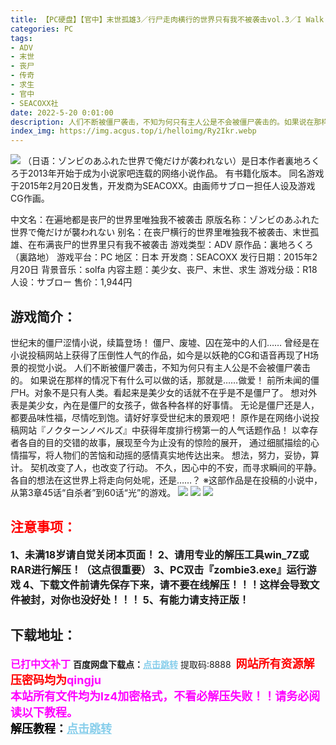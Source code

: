 ```yaml
---
title: 【PC硬盘】【官中】末世孤雄3／行尸走肉横行的世界只有我不被袭击vol.3／I Walk Among Zombies Vol.3
categories: PC
tags:
- ADV
- 末世
- 丧尸
- 传奇
- 求生
- 官中
- SEACOXX社
date: 2022-5-20 0:01:00
description: 人们不断被僵尸袭击，不知为何只有主人公是不会被僵尸袭击的。如果说在那样的情况下有什么可以做的话，那就是……做爱！前所未闻的僵尸H。对象不是只有人类。看起来是美少女的话就不在乎是不是僵尸了。想对外表是美少女，內在是僵尸的女孩子，做各种各样的好事情。
index_img: https://img.acgus.top/i/helloimg/Ry2Ikr.webp
---
```

![](https://img.acgus.top/i/helloimg/Ry2Ikr.webp)
（日语：ゾンビのあふれた世界で俺だけが袭われない）是日本作者裏地ろくろ于2013年开始于成为小说家吧连载的网络小说作品。
有书籍化版本。
同名游戏于2015年2月20日发售，开发商为SEACOXX。由画师サブロー担任人设及游戏CG作画。

中文名：在遍地都是丧尸的世界里唯独我不被袭击
原版名称：ゾンビのあふれた世界で俺だけが襲われない
别名：在丧尸横行的世界里唯独我不被袭击、末世孤雄、在布满丧尸的世界里只有我不被袭击
游戏类型：ADV
原作品：裏地ろくろ（裏路地）
游戏平台：PC
地区：日本
开发商：SEACOXX
发行日期：2015年2月20日
背景音乐：solfa
内容主题：美少女、丧尸、末世、求生
游戏分级：R18
人设：サブロー
售价：1,944円

## 游戏简介：
世纪末的僵尸涩情小说，续篇登场！
僵尸、废墟、囚在笼中的人们……
曾经是在小说投稿网站上获得了压倒性人气的作品，如今是以妖艳的CG和语音再现了H场景的视觉小说。
人们不断被僵尸袭击，不知为何只有主人公是不会被僵尸袭击的。
如果说在那样的情况下有什么可以做的话，那就是……做爱！
前所未闻的僵尸H。对象不是只有人类。看起来是美少女的话就不在乎是不是僵尸了。
想对外表是美少女，內在是僵尸的女孩子，做各种各样的好事情。
无论是僵尸还是人，都要品味性福，尽情吃到饱。请好好享受世纪末的景观吧！
原作是在网络小说投稿网站『ノクターンノベルズ』中获得年度排行榜第一的人气话题作品！
以幸存者各自的目的交错的故事，展现至今为止没有的惊险的展开，
通过细腻描绘的心情描写，将人物们的苦恼和动摇的感情真实地传达出来。
想法，努力，妥协，算计。
契机改变了人，也改变了行动。
不久，因心中的不安，而寻求瞬间的平静。
各自的想法在这世界上将走向何处呢，还是……？
※这部作品是在投稿的小说中，从第3章45话“自杀者”到60话“光”的游戏。
![](https://img.acgus.top/i/helloimg/Ry2DOq.webp)
![](https://img.acgus.top/i/helloimg/Ry27Ec.webp)
![](https://img.acgus.top/i/helloimg/Ry2QNm.webp)



## <font color=#FF0000 >注意事项：</font>
<font size=3><b>1、未满18岁请自觉关闭本页面！
2、请用专业的解压工具win_7Z或RAR进行解压！（这点很重要）
3、PC双击『zombie3.exe』运行游戏
4、下载文件前请先保存下来，请不要在线解压！！！这样会导致文件被封，对你也没好处！！！
5、有能力请支持正版！</b></font>

## 下载地址：
<font color=#FF00FF size=3><b>已打中文补丁</b></font>
<b>百度网盘下载点：</b><a href="https://pan.baidu.com/s/10kZuXXnVFbkCDbcs5ILT5Q?pwd=8888" style="color: #87CEEB;"><b>点击跳转</b></a> 提取码:8888
<a style="padding: 0" href="https://post.qingju.org/AD/"><img style="max-width:100%" src="https://img.acgus.top/i/2024/07/478f689b8021d8d499ab43d21acf137a.gif" alt=""></a>
<b><font color=#FF0000 size=4>网站所有资源解压密码均为</b></font><b><font color=#FF00FF size=4>qingju</font><font color=#FF0000 ></font></b><br><b><font color=#FF00FF size=4>本站所有文件均为lz4加密格式，不看必解压失败！！请务必阅读以下教程。</b></font><br><b><font color=#000 size=4>解压教程：</b><a href="https://post.qingju.org/tutorial/000/" style="color: #87CEEB;"><b>点击跳转</b></a>